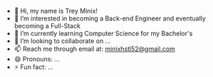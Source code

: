- 👋 Hi, my name is Trey Minix!
- 👀 I’m interested in becoming a Back-end Engineer and eventually becoming a Full-Stack
- 🌱 I’m currently learning Computer Science for my Bachelor's
- 💞️ I’m looking to collaborate on ...
- 📫 Reach me through email at: minixhstl52@gmail.com
- 😄 Pronouns: ...
- ⚡ Fun fact: ...

<!---
TreyMinix25/TreyMinix25 is a ✨ special ✨ repository because its `README.md` (this file) appears on your GitHub profile.
You can click the Preview link to take a look at your changes.
--->

